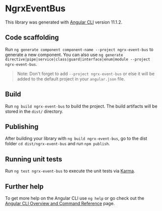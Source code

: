 # NgrxEventBus

This library was generated with [Angular CLI](https://github.com/angular/angular-cli) version 11.1.2.

## Code scaffolding

Run `ng generate component component-name --project ngrx-event-bus` to generate a new component. You can also use `ng generate directive|pipe|service|class|guard|interface|enum|module --project ngrx-event-bus`.
> Note: Don't forget to add `--project ngrx-event-bus` or else it will be added to the default project in your `angular.json` file. 

## Build

Run `ng build ngrx-event-bus` to build the project. The build artifacts will be stored in the `dist/` directory.

## Publishing

After building your library with `ng build ngrx-event-bus`, go to the dist folder `cd dist/ngrx-event-bus` and run `npm publish`.

## Running unit tests

Run `ng test ngrx-event-bus` to execute the unit tests via [Karma](https://karma-runner.github.io).

## Further help

To get more help on the Angular CLI use `ng help` or go check out the [Angular CLI Overview and Command Reference](https://angular.io/cli) page.
